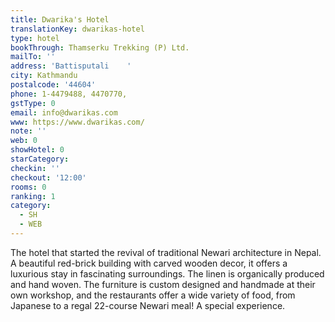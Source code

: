```yaml
---
title: Dwarika's Hotel
translationKey: dwarikas-hotel
type: hotel
bookThrough: Thamserku Trekking (P) Ltd.
mailTo: ''
address: 'Battisputali    '
city: Kathmandu
postalcode: '44604'
phone: 1-4479488, 4470770,
gstType: 0
email: info@dwarikas.com
www: https://www.dwarikas.com/
note: ''
web: 0
showHotel: 0
starCategory: 
checkin: ''
checkout: '12:00'
rooms: 0
ranking: 1
category:
  - SH
  - WEB
---
```





The hotel that started the revival of traditional Newari architecture in Nepal. A beautiful red-brick building with carved wooden decor, it offers a luxurious stay in fascinating surroundings.  The linen is organically produced and hand woven. The furniture is custom designed and handmade at their own workshop, and the restaurants offer a wide variety of food, from Japanese to a regal 22-course Newari meal! A special experience.